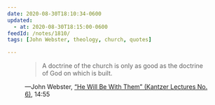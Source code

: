 ```yaml
---
date: 2020-08-30T18:10:34-0600
updated:
  - at: 2020-08-30T18:15:00-0600
feedId: /notes/1810/
tags: [John Webster, theology, church, quotes]

---
```


<figure class='quotation'>

> A doctrine of the church is only as good as the doctrine of God on which is built.

<figcaption>—John Webster, <a href="https://henrycenter.tiu.edu/resource/he-will-be-with-them/">“He Will Be With Them” (Kantzer Lectures No. 6)</a>, 14:55</figcaption>

</figure>
